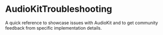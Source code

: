# AudioKitTroubleshooting
A quick reference to showcase issues with AudioKit and to get community feedback from specific implementation details.
